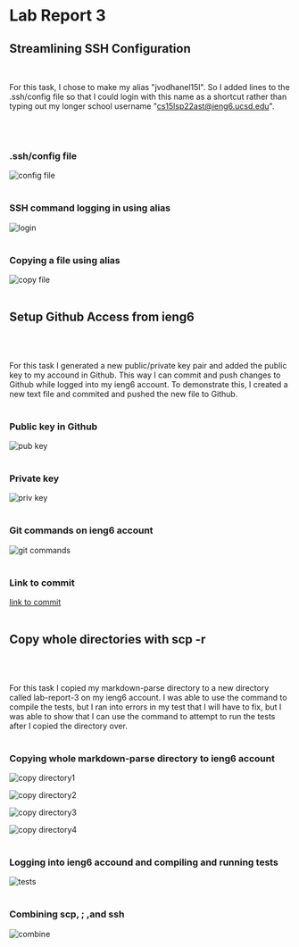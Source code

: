 # Lab Report 3

## Streamlining SSH Configuration <br /> 
<br />

For this task, I chose to make my alias "jvodhanel15l". So I added lines to the .ssh/config file so that I could login with this name as a shortcut rather than typing out my longer school username "cs15lsp22ast@ieng6.ucsd.edu".

<br /> 
<br />

### .ssh/config file
![config file](editConfigFile.PNG)<br /> 
<br />

### SSH command logging in using alias
![login](sshLogin.PNG)
<br /> 
<br />

### Copying a file using alias
![copy file](copyFile.PNG)
<br /> 
<br />


## Setup Github Access from ieng6
<br /> 
<br />

For this task I generated a new public/private key pair and added the public key to my accound in Github. This way I can commit and push changes to Github while logged into my ieng6 account. To demonstrate this, I created a new text file and commited and pushed the new file to Github. 
<br /> 
<br />

### Public key in Github
![pub key](publicKey.PNG)
<br /> 
<br />

### Private key 
![priv key](privateKey.PNG)
<br /> 
<br />

### Git commands on ieng6 account
![git commands](gitCommands.PNG)
<br /> 
<br />

### Link to commit
[link to commit](https://github.com/jvodhanel/good-markdown-parser/actions/runs/2288284747)
<br /> 
<br />

## Copy whole directories with scp -r
<br /> 
<br />

For this task I copied my markdown-parse directory to a new directory called lab-report-3 on my ieng6 account. I was able to use the command to compile the tests, but I ran into errors in my test that I will have to fix, but I was able to show that I can use the command to attempt to run the tests after I copied the directory over. 
<br /> 
<br />

### Copying whole markdown-parse directory to ieng6 account
![copy directory1](copyDirectoryPt1.PNG)

![copy directory2](copyDirectoryPt2.PNG)

![copy directory3](copyDirectoryPt3.PNG)

![copy directory4](copyDirectoryPt4.PNG)
<br /> 
<br />

### Logging into ieng6 accound and compiling and running tests
![tests](runTestsError.PNG)
<br /> 
<br />

### Combining scp, ; ,and ssh
![combine](combineSCPandSSH.PNG)